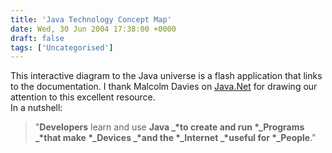 ```yaml
---
title: 'Java Technology Concept Map'
date: Wed, 30 Jun 2004 17:38:00 +0000
draft: false
tags: ['Uncategorised']
---
```


This interactive diagram to the Java universe is a flash application that links to the documentation. I thank Malcolm Davies on [Java.Net](http://weblogs.java.net/pub/wlg/1570) for drawing our attention to this excellent resource.  
In a nutshell:

> "**Developers** learn and use **Java _\*to create and run \*_Programs _\*that make \*_Devices _\*and the \*_Internet _\*useful for \*_People**."